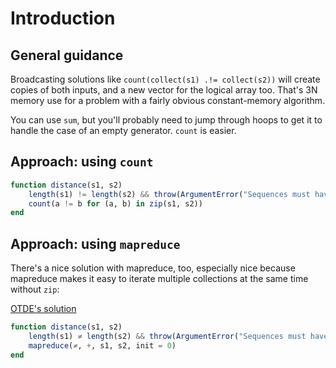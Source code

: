 # Introduction

## General guidance

Broadcasting solutions like `count(collect(s1) .!= collect(s2))` will create copies of both inputs, and a new vector for the logical array too. That's 3N memory use for a problem with a fairly obvious constant-memory algorithm.

You can use `sum`, but you'll probably need to jump through hoops to get it to handle the case of an empty generator. `count` is easier.

## Approach: using `count`

```julia
function distance(s1, s2)
    length(s1) != length(s2) && throw(ArgumentError("Sequences must have the same length"))
    count(a != b for (a, b) in zip(s1, s2))
end
```

## Approach: using `mapreduce`

There's a nice solution with mapreduce, too, especially nice because mapreduce makes it easy to iterate multiple collections at the same time without `zip`:

[OTDE's solution](https://exercism.io/tracks/julia/exercises/hamming/solutions/eb84c62622fd41c0b92ddfae03ef9f01)

```julia
function distance(s1, s2)
    length(s1) ≠ length(s2) && throw(ArgumentError("Sequences must have the same length"))
    mapreduce(≠, +, s1, s2, init = 0)
end
```
